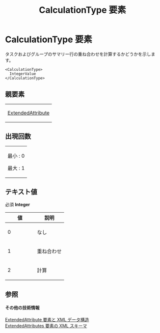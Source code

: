 ﻿---
title: CalculationType 要素
TOCTitle: CalculationType 要素
ms:assetid: 48b83514-aa40-4c8f-9c40-b2c3b0222b93
ms:mtpsurl: https://msdn.microsoft.com/ja-jp/library/Bb968490(v=office.12)
ms:contentKeyID: 16736331
ms.date: 06/30/2008
mtps_version: v=office.12
ms.translationtype: HT
---

# CalculationType 要素

タスクおよびグループのサマリー行の重ね合わせを計算するかどうかを示します。

    <CalculationType>
      IntegerValue
    </CalculationType>

## 親要素

<table>
<colgroup>
<col style="width: 100%" />
</colgroup>
<tbody>
<tr class="odd">
<td><p><a href="extendedattribute-element.md">ExtendedAttribute</a></p></td>
</tr>
</tbody>
</table>


## 出現回数


<table>
<colgroup>
<col style="width: 100%" />
</colgroup>
<tbody>
<tr class="odd">
<td><p>最小 : 0</p>
<p>最大 : 1</p></td>
</tr>
</tbody>
</table>


## テキスト値

必須 **Integer**

<table>
<colgroup>
<col style="width: 50%" />
<col style="width: 50%" />
</colgroup>
<thead>
<tr class="header">
<th>値</th>
<th>説明</th>
</tr>
</thead>
<tbody>
<tr class="odd">
<td><p>0</p></td>
<td><p>なし</p></td>
</tr>
<tr class="even">
<td><p>1</p></td>
<td><p>重ね合わせ</p></td>
</tr>
<tr class="odd">
<td><p>2</p></td>
<td><p>計算</p></td>
</tr>
</tbody>
</table>


## 参照

#### その他の技術情報

[ExtendedAttribute 要素と XML データ構造](extendedattribute-elements-and-xml-structure.md)  
[ExtendedAttributes 要素の XML スキーマ](xml-schema-for-the-extendedattributes-element.md)

